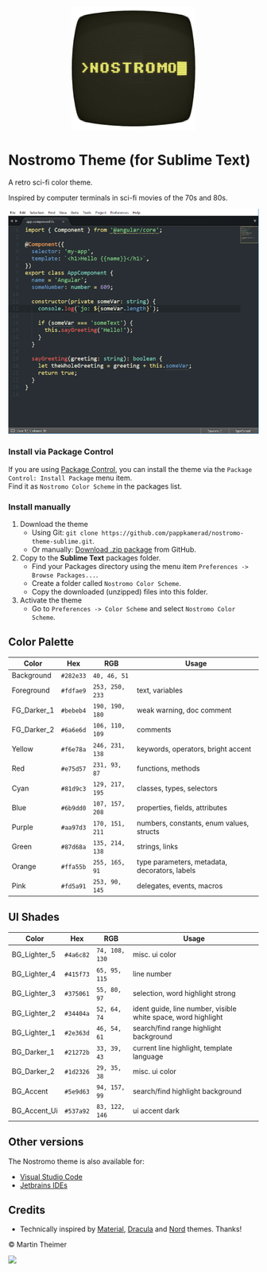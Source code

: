<p align="center"><img src="https://raw.githubusercontent.com/pappkamerad/nostromo-theme-sublime/master/assets/icon.png"/></p>

# Nostromo Theme (for Sublime Text)

A retro sci-fi color theme. 

Inspired by computer terminals in sci-fi movies of the 70s and 80s.

<img src="https://raw.githubusercontent.com/pappkamerad/nostromo-theme-sublime/master/assets/screenshot_main.png"/>

### Install via Package Control
If you are using [Package Control](https://packagecontrol.io/), you can install the theme via the `Package Control: Install Package` menu item. <br>Find it as `Nostromo Color Scheme` in the packages list.

### Install manually
1. Download the theme
	* Using Git: `git clone https://github.com/pappkamerad/nostromo-theme-sublime.git`.
	* Or manually: [Download .zip package](https://github.com/pappkamerad/nostromo-theme-sublime/archive/master.zip) from GitHub.
2. Copy to the **Sublime Text** packages folder. 
	* Find your Packages directory using the menu item `Preferences -> Browse Packages...`.
	* Create a folder called `Nostromo Color Scheme`.
	* Copy the downloaded (unzipped) files into this folder.
3. Activate the theme
	* Go to `Preferences -> Color Scheme` and select `Nostromo Color Scheme`.

## Color Palette

Color        | Hex       | RGB             | Usage
---          | ---       | ---             | ---
Background   | `#282e33` | `40, 46, 51`    | 
Foreground   | `#fdfae9` | `253, 250, 233` | text, variables
FG_Darker_1  | `#bebeb4` | `190, 190, 180` | weak warning, doc comment
FG_Darker_2  | `#6a6e6d` | `106, 110, 109` | comments
Yellow       | `#f6e78a` | `246, 231, 138` | keywords, operators, bright accent
Red          | `#e75d57` | `231, 93, 87`   | functions, methods
Cyan         | `#81d9c3` | `129, 217, 195` | classes, types, selectors
Blue         | `#6b9dd0` | `107, 157, 208` | properties, fields, attributes
Purple       | `#aa97d3` | `170, 151, 211` | numbers, constants, enum values, structs
Green        | `#87d68a` | `135, 214, 138` | strings, links
Orange       | `#ffa55b` | `255, 165, 91`  | type parameters, metadata, decorators, labels
Pink         | `#fd5a91` | `253, 90, 145`  | delegates, events, macros

## UI Shades

Color        | Hex       | RGB             | Usage
---          | ---       | ---             | ---
BG_Lighter_5 | `#4a6c82` | `74, 108, 130`  | misc. ui color
BG_Lighter_4 | `#415f73` | `65, 95, 115`   | line number
BG_Lighter_3 | `#375061` | `55, 80, 97`    | selection, word highlight strong
BG_Lighter_2 | `#34404a` | `52, 64, 74`    | ident guide, line number, visible white space, word highlight
BG_Lighter_1 | `#2e363d` | `46, 54, 61`    | search/find range highlight background
BG_Darker_1  | `#21272b` | `33, 39, 43`    | current line highlight, template language
BG_Darker_2  | `#1d2326` | `29, 35, 38`    | misc. ui color
BG_Accent    | `#5e9d63` | `94, 157, 99`   | search/find highlight background
BG_Accent_Ui | `#537a92` | `83, 122, 146`  | ui accent dark

## Other versions

The Nostromo theme is also available for:
* [Visual Studio Code](https://github.com/pappkamerad/nostromo-theme-visual-studio-code)
* [Jetbrains IDEs](https://github.com/pappkamerad/nostromo-theme-jetbrains)


## Credits

- Technically inspired by [Material](https://github.com/equinusocio/vsc-material-theme), [Dracula](https://github.com/dracula/dracula-theme) and [Nord](https://github.com/arcticicestudio/nord-visual-studio-code) themes. Thanks!

© Martin Theimer

<a href="http://www.apache.org/licenses/LICENSE-2.0"><img src="https://img.shields.io/badge/License-Apache_2.0-5E81AC.svg"/></a>




